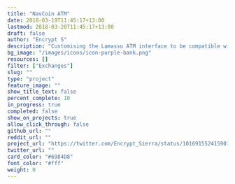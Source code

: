 ```yaml
---
title: "NavCoin ATM"
date: 2018-03-19T11:45:17+13:00
lastmod: 2018-03-20T11:45:17+13:00
draft: false
author: "Encrypt S"
description: "Customising the Lamassu ATM interface to be compatible with NAV and launching it in Auckland as the world's first NavCoin ATM."
bg_image: "/images/icons/icon-purple-bank.png"
resources: []
filter: ["Exchanges"]
slug: ""
type: "project"
feature_image: ""
show_title_text: false
percent_complete: 10
in_progress: true
completed: false
show_on_projects: true
allow_click_through: false
github_url: ""
reddit_url: ""
project_url: "https://twitter.com/Encrypt_Sierra/status/1016915524159016960"
twitter_url: ""
card_color: "#6984D8"
font_color: "#fff"
weight: 0
---
```

